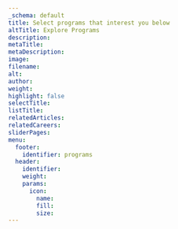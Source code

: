 ```yaml
---
_schema: default
title: Select programs that interest you below
altTitle: Explore Programs
description:
metaTitle:
metaDescription:
image:
filename:
alt:
author:
weight:
highlight: false
selectTitle:
listTitle:
relatedArticles:
relatedCareers:
sliderPages:
menu:
  footer:
    identifier: programs
  header:
    identifier:
    weight:
    params:
      icon:
        name:
        fill:
        size:
---
```

